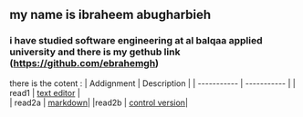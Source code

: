 
## my name is ibraheem abugharbieh 
### i have studied software engineering at al balqaa applied university and there is my gethub link (https://github.com/ebrahemgh)

there is the cotent :
| Addignment     | Description |
| -----------    | ----------- |
| read1          | [text editor](read-01)  |     
| read2a      | [markdown](read-02a)|
|read2b       | [control version](read-02b)|
